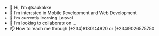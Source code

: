 - 👋 Hi, I’m @saukakke
- 👀 I’m interested in Mobile Development and Web Development
- 🌱 I’m currently learning Laravel
- 💞️ I’m looking to collaborate on ...
- 📫 How to reach me through (+234)8130144920 or (+234)9026575750

<!---
saukakke/saukakke is a ✨ special ✨ repository because its `README.md` (this file) appears on your GitHub profile.
You can click the Preview link to take a look at your changes.
--->
